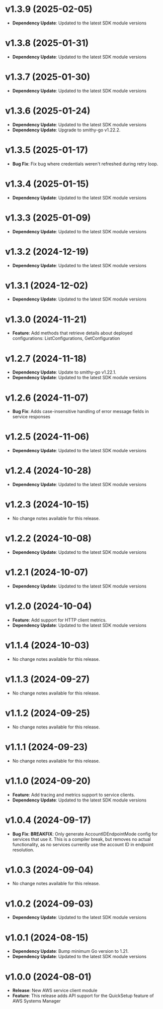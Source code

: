 # v1.3.9 (2025-02-05)

* **Dependency Update**: Updated to the latest SDK module versions

# v1.3.8 (2025-01-31)

* **Dependency Update**: Updated to the latest SDK module versions

# v1.3.7 (2025-01-30)

* **Dependency Update**: Updated to the latest SDK module versions

# v1.3.6 (2025-01-24)

* **Dependency Update**: Updated to the latest SDK module versions
* **Dependency Update**: Upgrade to smithy-go v1.22.2.

# v1.3.5 (2025-01-17)

* **Bug Fix**: Fix bug where credentials weren't refreshed during retry loop.

# v1.3.4 (2025-01-15)

* **Dependency Update**: Updated to the latest SDK module versions

# v1.3.3 (2025-01-09)

* **Dependency Update**: Updated to the latest SDK module versions

# v1.3.2 (2024-12-19)

* **Dependency Update**: Updated to the latest SDK module versions

# v1.3.1 (2024-12-02)

* **Dependency Update**: Updated to the latest SDK module versions

# v1.3.0 (2024-11-21)

* **Feature**: Add methods that retrieve details about deployed configurations: ListConfigurations, GetConfiguration

# v1.2.7 (2024-11-18)

* **Dependency Update**: Update to smithy-go v1.22.1.
* **Dependency Update**: Updated to the latest SDK module versions

# v1.2.6 (2024-11-07)

* **Bug Fix**: Adds case-insensitive handling of error message fields in service responses

# v1.2.5 (2024-11-06)

* **Dependency Update**: Updated to the latest SDK module versions

# v1.2.4 (2024-10-28)

* **Dependency Update**: Updated to the latest SDK module versions

# v1.2.3 (2024-10-15)

* No change notes available for this release.

# v1.2.2 (2024-10-08)

* **Dependency Update**: Updated to the latest SDK module versions

# v1.2.1 (2024-10-07)

* **Dependency Update**: Updated to the latest SDK module versions

# v1.2.0 (2024-10-04)

* **Feature**: Add support for HTTP client metrics.
* **Dependency Update**: Updated to the latest SDK module versions

# v1.1.4 (2024-10-03)

* No change notes available for this release.

# v1.1.3 (2024-09-27)

* No change notes available for this release.

# v1.1.2 (2024-09-25)

* No change notes available for this release.

# v1.1.1 (2024-09-23)

* No change notes available for this release.

# v1.1.0 (2024-09-20)

* **Feature**: Add tracing and metrics support to service clients.
* **Dependency Update**: Updated to the latest SDK module versions

# v1.0.4 (2024-09-17)

* **Bug Fix**: **BREAKFIX**: Only generate AccountIDEndpointMode config for services that use it. This is a compiler break, but removes no actual functionality, as no services currently use the account ID in endpoint resolution.

# v1.0.3 (2024-09-04)

* No change notes available for this release.

# v1.0.2 (2024-09-03)

* **Dependency Update**: Updated to the latest SDK module versions

# v1.0.1 (2024-08-15)

* **Dependency Update**: Bump minimum Go version to 1.21.
* **Dependency Update**: Updated to the latest SDK module versions

# v1.0.0 (2024-08-01)

* **Release**: New AWS service client module
* **Feature**: This release adds API support for the QuickSetup feature of AWS Systems Manager

